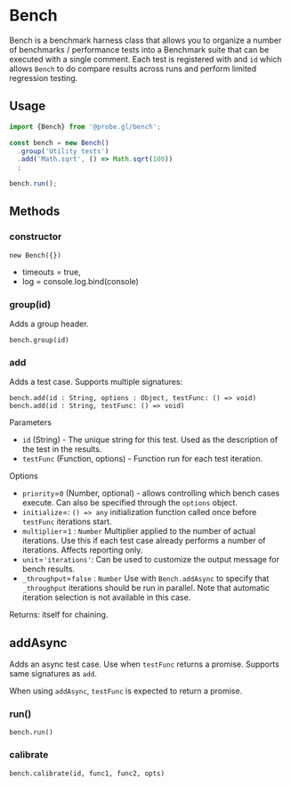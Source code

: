 # Bench

Bench is a benchmark harness class that allows you to organize a number of benchmarks / performance tests into a Benchmark suite that can be executed with a single comment. Each test is registered with and `id` which allows `Bench` to do compare results across runs and perform limited regression testing.


## Usage

```js
import {Bench} from '@probe.gl/bench';

const bench = new Bench()
  .group('Utility tests')
  .add('Math.sqrt', () => Math.sqrt(100))
  ;

bench.run();
```

## Methods

### constructor

`new Bench({})`
* timeouts = true,
* log = console.log.bind(console)

### group(id)

Adds a group header.

`bench.group(id)`

### add

Adds a test case. Supports multiple signatures:

`bench.add(id : String, options : Object, testFunc: () => void)`
`bench.add(id : String, testFunc: () => void)`

Parameters

* `id` (String) - The unique string for this test. Used as the description of the test in the results.
* `testFunc` (Function, options) - Function run for each test iteration.

Options

* `priority`=`0` (Number, optional) - allows controlling which bench cases execute. Can also be specified through the `options` object.
* `initialize`=: `() => any` initialization function called once before `testFunc` iterations start.
* `multiplier`=`1` : `Number` Multiplier applied to the number of actual iterations. Use this if each test case already performs a number of iterations. Affects reporting only.
* `unit`=`'iterations'`: Can be used to customize the output message for bench results.
* `_throughput`=`false` : `Number` Use with `Bench.addAsync` to specify that `_throughput` iterations should be run in parallel. Note that automatic iteration selection is not available in this case.

Returns: itself for chaining.

## addAsync

Adds an async test case. Use when `testFunc` returns a promise. Supports same signatures as `add`. 

When using `addAsync`, `testFunc` is expected to return a promise.

### run()

`bench.run()`

### calibrate

`bench.calibrate(id, func1, func2, opts)`
